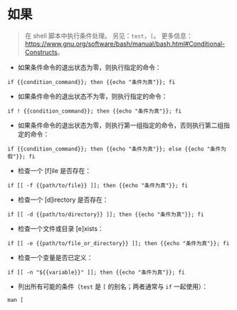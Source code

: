 # 如果

> 在 shell 脚本中执行条件处理。
> 另见：`test`，`[`。
> 更多信息：<https://www.gnu.org/software/bash/manual/bash.html#Conditional-Constructs>。

- 如果条件命令的退出状态为零，则执行指定的命令：

`if {{condition_command}}; then {{echo "条件为真"}}; fi`

- 如果条件命令的退出状态不为零，则执行指定的命令：

`if ! {{condition_command}}; then {{echo "条件为真"}}; fi`

- 如果条件命令的退出状态为零，则执行第一组指定的命令，否则执行第二组指定的命令：

`if {{condition_command}}; then {{echo "条件为真"}}; else {{echo "条件为假"}}; fi`

- 检查一个 [f]ile 是否存在：

`if [[ -f {{path/to/file}} ]]; then {{echo "条件为真"}}; fi`

- 检查一个 [d]irectory 是否存在：

`if [[ -d {{path/to/directory}} ]]; then {{echo "条件为真"}}; fi`

- 检查一个文件或目录 [e]xists：

`if [[ -e {{path/to/file_or_directory}} ]]; then {{echo "条件为真"}}; fi`

- 检查一个变量是否已定义：

`if [[ -n "${{variable}}" ]]; then {{echo "条件为真"}}; fi`

- 列出所有可能的条件（`test` 是 `[` 的别名；两者通常与 `if` 一起使用）：

`man [`